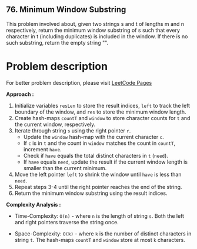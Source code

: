 ## 76. Minimum Window Substring

This problem involved about, given two strings s and t of lengths m and n respectively, return the minimum window
substring of s such that every character in t (including duplicates) is included in the window. If there is no such substring, return the empty string "". <br/>

# Problem description

For better problem description, please visit [LeetCode Pages](https://leetcode.com/problems/minimum-window-substring/description/)

**Approach :**<br/>

1. Initialize variables `resLen` to store the result indices, `left` to track the left boundary of the window, and `res` to store the minimum window length.
2. Create hash-maps `countT` and `window` to store character counts for `t` and the current window, respectively.
3. Iterate through string `s` using the right pointer `r`.
    - Update the `window` hash-map with the current character `c`.
    - If `c` is in `t` and the count in `window` matches the count in `countT`, increment `have`.
    - Check if `have` equals the total distinct characters in `t` (`need`).
    - If `have` equals `need`, update the result if the current window length is smaller than the current minimum.
4. Move the left pointer `left` to shrink the window until `have` is less than `need`.
5. Repeat steps 3-4 until the right pointer reaches the end of the string.
6. Return the minimum window substring using the result indices.

**Complexity Analysis :**<br/>

-   Time-Complexity: `O(n)` - where `n` is the length of string `s`. Both the left and right pointers traverse the string once.

-   Space-Complexity: `O(k)` - where `k` is the number of distinct characters in string `t`. The hash-maps `countT` and `window` store at most `k` characters.
